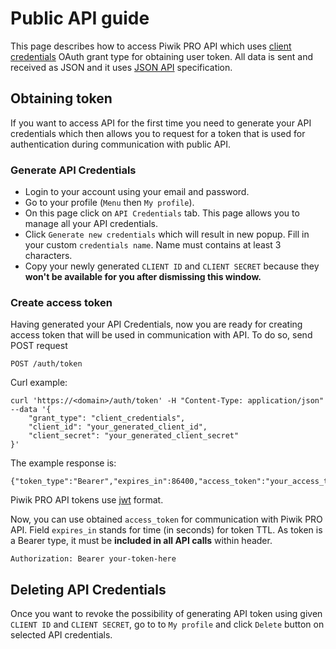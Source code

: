 Public API guide
========================

This page describes how to access Piwik PRO API which uses 
[client credentials](https://www.oauth.com/oauth2-servers/access-tokens/client-credentials/)
OAuth grant type for obtaining user token. 
All data is sent and received as JSON and it uses [JSON API](http://jsonapi.org/) specification.

## Obtaining token

If you want to access API for the first time you need to generate your 
API credentials which then allows you to request for a token that is used for authentication during communication with public API.

### Generate API Credentials

* Login to your account using your email and password.
* Go to your profile (`Menu` then `My profile`).
* On this page click on `API Credentials` tab. This page allows you to manage all your API credentials.
* Click `Generate new credentials` which will result in new popup. Fill in your custom `credentials name`.
  Name must contains at least 3 characters.
* Copy your newly generated `CLIENT ID` and `CLIENT SECRET` because they **won't be available for you after dismissing this window.**

### Create access token

Having generated your API Credentials, now you are ready for creating access token that will be used in communication with API.
To do so, send POST request 
```
POST /auth/token
```

Curl example:

```
curl 'https://<domain>/auth/token' -H "Content-Type: application/json" --data '{
    "grant_type": "client_credentials",
    "client_id": "your_generated_client_id",
    "client_secret": "your_generated_client_secret"
}' 
```

The example response is: 
```
{"token_type":"Bearer","expires_in":86400,"access_token":"your_access_token"}
```

Piwik PRO API tokens use [jwt](https://jwt.io/) format.

Now, you can use obtained `access_token` for communication with Piwik PRO API.
Field `expires_in` stands for time (in seconds) for token TTL.
As token is a Bearer type, it must be **included in all API calls** within header.

```
Authorization: Bearer your-token-here
```
  
## Deleting API Credentials

Once you want to revoke the possibility of generating API token using given `CLIENT ID` and `CLIENT SECRET`,
go to to `My profile` and click `Delete` button on selected API credentials.
